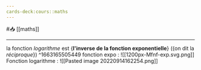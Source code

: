 ```yaml
---
cards-deck:cours::maths
---
```


#📥 [[maths]]

---
la fonction *logarithme* est {**l'inverse de la fonction exponentielle**} ({on dit la *réciproque*})
^1663165505449
fonction expo :
![[1200px-Mfnf-exp.svg.png]]
Fonction logarithme :
![[Pasted image 20220914162254.png]]
